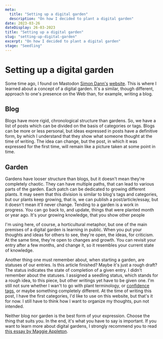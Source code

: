 ```yaml
---
meta:
  title: "Setting up a digital garden"
  description: "On how I decided to plant a digital garden"
date: 2023-03-26
dateDisplay: 26-03-2023
title: "Setting up a digital garden"
slug: "setting-up-digital-garden"
excerpt: "On how I decided to plant a digital garden"
stage: "Seedling"
---
```


# Setting up a digital garden

Some time ago, I found on Mastodon [Simon Dann's](https://notacult.social/@carbontwelve) [website](https://photogabble.co.uk/). This is where I learned about a concept of a digital garden. It's a similar, though different, approach to one's presence on the Web than, for example, writing a blog.

## Blog

Blogs have more rigid, chronological structure than gardens. So, we have a list of posts which can be divided on the basis of categories or tags. Blogs can be more or less personal, but ideas expressed in posts have a definitive form, by which I understand that they show what someone thought at the time of writing. The idea can change, but the post, in which it was expressed for the first time, will remain like a picture taken at some point in time.

## Garden

Gardens have looser structure than blogs, but it doesn't mean they're completely chaotic. They can have multiple paths, that can lead to various parts of the garden. Each patch can be dedicated to growing different plants. It may seem that this division is similar to blog's tags and categories, but our plants keep growing, that is, we can publish a post/article/essay, but it doesn't mean it'll never change. Tending to a garden is a work in progress. You can go back to, and update, things that were planted month or year ago. It's your growing knowledge, that you show other people

I'm using here, of course, a horticultural metaphor, but one of the main premises of a digital garden is learning in public. When you put your thoughts and ideas for others to see, they're open, the ideas, for criticism. At the same time, they're open to changes and growth. You can revisit your entry after a few months, and change it, so it resembles your current state of knowledge.

Another thing one must remember about, when starting a garden, are statuses of our entries. Is this article finished? Maybe it's just a rough draft? The status indicates the state of completion of a given entry. I didn't remember about the statuses. I assigned a seedling status, which stands for a rough idea, to this piece, but other writings yet have to be given one. I'm still not sure whether I wan't to go with plant terminology, or [confidence tags](https://gwern.net/about#confidence-tags), or maybe something completely different. At the time of writing this post, I have the first categories, I'd like to use on this website, but that's it for now. I still have to think how I want to organize my thoughts, pun not intended.

Neither blog nor garden is the best form of your expression. Choose the thing that suits you. In the end, it's what you have to say is important. If you want to learn more about digital gardens, I strongly recommend you to read [this essay by Maggie Appleton](https://maggieappleton.com/garden-history).
